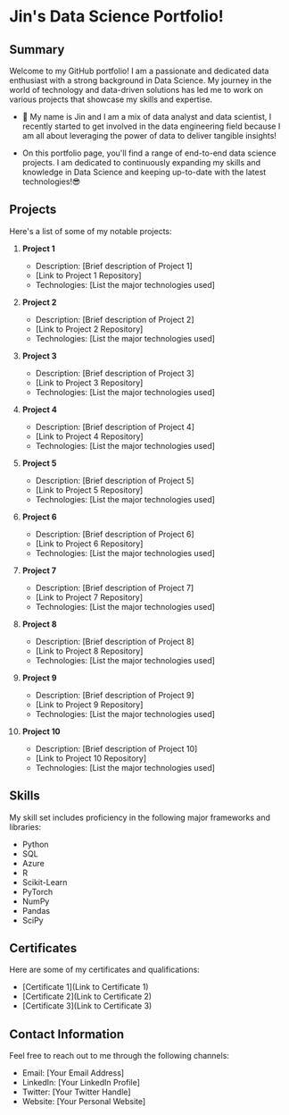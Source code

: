 # Jin's Data Science Portfolio!

## Summary
Welcome to my GitHub portfolio! I am a passionate and dedicated data enthusiast with a strong background in Data Science. My journey in the world of technology and data-driven solutions has led me to work on various projects that showcase my skills and expertise.

- 🔭 My name is Jin and I am a mix of data analyst and data scientist, I recently started to get involved in the data engineering field because I am all about leveraging the power of data to deliver tangible insights!
  
- On this portfolio page, you'll find a range of end-to-end data science projects. I am dedicated to continuously expanding my skills and knowledge in Data Science and keeping up-to-date with the latest technologies!😎
  
## Projects
Here's a list of some of my notable projects:

1. **Project 1**
   - Description: [Brief description of Project 1]
   - [Link to Project 1 Repository]
   - Technologies: [List the major technologies used]

2. **Project 2**
   - Description: [Brief description of Project 2]
   - [Link to Project 2 Repository]
   - Technologies: [List the major technologies used]

3. **Project 3**
   - Description: [Brief description of Project 3]
   - [Link to Project 3 Repository]
   - Technologies: [List the major technologies used]

4. **Project 4**
   - Description: [Brief description of Project 4]
   - [Link to Project 4 Repository]
   - Technologies: [List the major technologies used]

5. **Project 5**
   - Description: [Brief description of Project 5]
   - [Link to Project 5 Repository]
   - Technologies: [List the major technologies used]

6. **Project 6**
   - Description: [Brief description of Project 6]
   - [Link to Project 6 Repository]
   - Technologies: [List the major technologies used]

7. **Project 7**
   - Description: [Brief description of Project 7]
   - [Link to Project 7 Repository]
   - Technologies: [List the major technologies used]

8. **Project 8**
   - Description: [Brief description of Project 8]
   - [Link to Project 8 Repository]
   - Technologies: [List the major technologies used]

9. **Project 9**
   - Description: [Brief description of Project 9]
   - [Link to Project 9 Repository]
   - Technologies: [List the major technologies used]

10. **Project 10**
    - Description: [Brief description of Project 10]
    - [Link to Project 10 Repository]
    - Technologies: [List the major technologies used]

## Skills
My skill set includes proficiency in the following major frameworks and libraries:
- Python
- SQL
- Azure
- R
- Scikit-Learn
- PyTorch
- NumPy
- Pandas
- SciPy

## Certificates
Here are some of my certificates and qualifications:
- [Certificate 1](Link to Certificate 1)
- [Certificate 2](Link to Certificate 2)
- [Certificate 3](Link to Certificate 3)

## Contact Information
Feel free to reach out to me through the following channels:
- Email: [Your Email Address]
- LinkedIn: [Your LinkedIn Profile]
- Twitter: [Your Twitter Handle]
- Website: [Your Personal Website]


<!--
**jzdmx/jzdmx** is a ✨ _special_ ✨ repository because its `README.md` (this file) appears on your GitHub profile.


